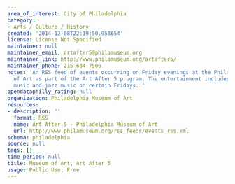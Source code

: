 ```yaml
---
area_of_interest: City of Philadelphia
category:
- Arts / Culture / History
created: '2014-12-08T22:19:50.953654'
license: License Not Specified
maintainer: null
maintainer_email: artafter5@philamuseum.org
maintainer_link: http://www.philamuseum.org/artafter5/
maintainer_phone: 215-684-7506
notes: 'An RSS feed of events occurring on Friday evenings at the Philadelphia Museum
  of Art as part of the Art After 5 program. The entertainment includes international
  music and jazz music on certain Fridays. '
opendataphilly_rating: null
organization: Philadelphia Museum of Art
resources:
- description: ''
  format: RSS
  name: Art After 5 - Philadelphia Museum of Art
  url: http://www.philamuseum.org/rss_feeds/events_rss.xml
schema: philadelphia
source: null
tags: []
time_period: null
title: Museum of Art, Art After 5
usage: Public Use; Free
---
```

